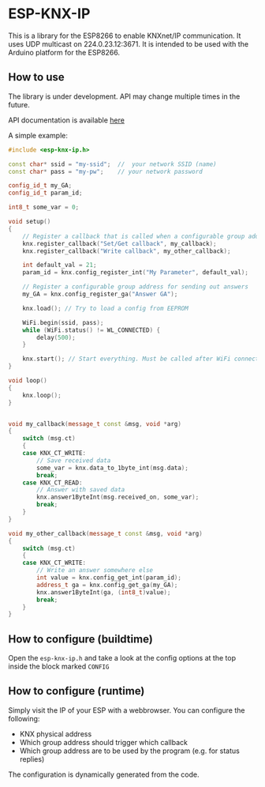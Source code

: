 # ESP-KNX-IP #

This is a library for the ESP8266 to enable KNXnet/IP communication. It uses UDP multicast on 224.0.23.12:3671.
It is intended to be used with the Arduino platform for the ESP8266.

## How to use ##

The library is under development. API may change multiple times in the future.

API documentation is available [here](https://github.com/envy/esp-knx-ip/wiki/API)

A simple example:

```c++
#include <esp-knx-ip.h>

const char* ssid = "my-ssid";  //  your network SSID (name)
const char* pass = "my-pw";    // your network password

config_id_t my_GA;
config_id_t param_id;

int8_t some_var = 0;

void setup()
{
	// Register a callback that is called when a configurable group address is receiving a telegram
	knx.register_callback("Set/Get callback", my_callback);
	knx.register_callback("Write callback", my_other_callback);

	int default_val = 21;
	param_id = knx.config_register_int("My Parameter", default_val);

	// Register a configurable group address for sending out answers
	my_GA = knx.config_register_ga("Answer GA");

	knx.load(); // Try to load a config from EEPROM

	WiFi.begin(ssid, pass);
	while (WiFi.status() != WL_CONNECTED) {
		delay(500);
	}

	knx.start(); // Start everything. Must be called after WiFi connection has been established
}

void loop()
{
	knx.loop();
}


void my_callback(message_t const &msg, void *arg)
{
	switch (msg.ct)
	{
	case KNX_CT_WRITE:
		// Save received data
		some_var = knx.data_to_1byte_int(msg.data);
		break;
	case KNX_CT_READ:
		// Answer with saved data
		knx.answer1ByteInt(msg.received_on, some_var);
		break;
	}
}

void my_other_callback(message_t const &msg, void *arg)
{
	switch (msg.ct)
	{
	case KNX_CT_WRITE:
		// Write an answer somewhere else
		int value = knx.config_get_int(param_id);
		address_t ga = knx.config_get_ga(my_GA);
		knx.answer1ByteInt(ga, (int8_t)value);
		break;
	}
}

```

## How to configure (buildtime) ##

Open the `esp-knx-ip.h` and take a look at the config options at the top inside the block marked `CONFIG`

## How to configure (runtime) ##

Simply visit the IP of your ESP with a webbrowser. You can configure the following:
* KNX physical address
* Which group address should trigger which callback
* Which group address are to be used by the program (e.g. for status replies)

The configuration is dynamically generated from the code.
